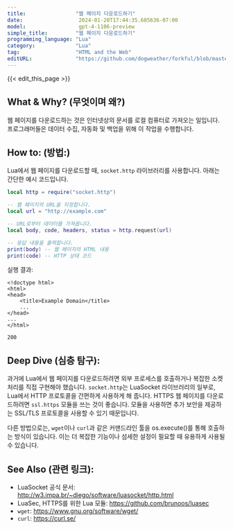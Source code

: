```yaml
---
title:                "웹 페이지 다운로드하기"
date:                  2024-01-20T17:44:35.685636-07:00
model:                 gpt-4-1106-preview
simple_title:         "웹 페이지 다운로드하기"
programming_language: "Lua"
category:             "Lua"
tag:                  "HTML and the Web"
editURL:              "https://github.com/dogweather/forkful/blob/master/content/ko/lua/downloading-a-web-page.md"
---
```


{{< edit_this_page >}}

## What & Why? (무엇이며 왜?)
웹 페이지를 다운로드하는 것은 인터넷상의 문서를 로컬 컴퓨터로 가져오는 일입니다. 프로그래머들은 데이터 수집, 자동화 및 백업을 위해 이 작업을 수행합니다.

## How to: (방법:)
Lua에서 웹 페이지를 다운로드할 때, `socket.http` 라이브러리를 사용합니다. 아래는 간단한 예시 코드입니다.

```Lua
local http = require("socket.http")

-- 웹 페이지의 URL을 지정합니다.
local url = "http://example.com"

-- URL로부터 데이터를 가져옵니다.
local body, code, headers, status = http.request(url)

-- 응답 내용을 출력합니다.
print(body) -- 웹 페이지의 HTML 내용
print(code) -- HTTP 상태 코드
```

실행 결과:
```
<!doctype html>
<html>
<head>
    <title>Example Domain</title>
    ...
</head>
...
</html>

200
```

## Deep Dive (심층 탐구):
과거에 Lua에서 웹 페이지를 다운로드하려면 외부 프로세스를 호출하거나 복잡한 소켓 처리를 직접 구현해야 했습니다. `socket.http`는 LuaSocket 라이브러리의 일부로, Lua에서 HTTP 프로토콜을 간편하게 사용하게 해 줍니다. HTTPS 웹 페이지를 다운로드하려면 `ssl.https` 모듈을 쓰는 것이 좋습니다. 모듈을 사용하면 추가 보안을 제공하는 SSL/TLS 프로토콜을 사용할 수 있기 때문입니다.

다른 방법으로는, `wget`이나 `curl`과 같은 커맨드라인 툴을 os.execute()를 통해 호출하는 방식이 있습니다. 이는 더 복잡한 기능이나 섬세한 설정이 필요할 때 유용하게 사용될 수 있습니다.

## See Also (관련 링크):
- LuaSocket 공식 문서: http://w3.impa.br/~diego/software/luasocket/http.html
- LuaSec, HTTPS를 위한 Lua 모듈: https://github.com/brunoos/luasec
- `wget`: https://www.gnu.org/software/wget/
- `curl`: https://curl.se/